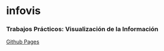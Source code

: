# infovis

### Trabajos Prácticos: Visualización de la Información 

[Github Pages](https://FelipeGorostiaga.github.io/infovis/index.html)
